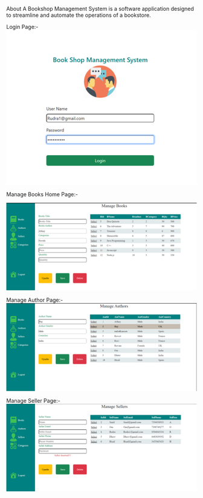 About
A Bookshop Management System is a software application designed to streamline and automate the operations of a bookstore.

Login Page:-
![image](https://github.com/AbhayMParmar/Book-Shop-Management-System/blob/master/Login%20Page.png?raw=true)

Manage Books Home Page:-

![image](https://github.com/AbhayMParmar/Book-Shop-Management-System/blob/master/Home%20Page%20of%20Books.png?raw=true)

Manage Author Page:-
![image](https://github.com/AbhayMParmar/Book-Shop-Management-System/blob/master/Author%20Page.png?raw=true)

Manage Seller Page:-
![image](https://github.com/AbhayMParmar/Book-Shop-Management-System/blob/master/SellerPage.png?raw=true)
